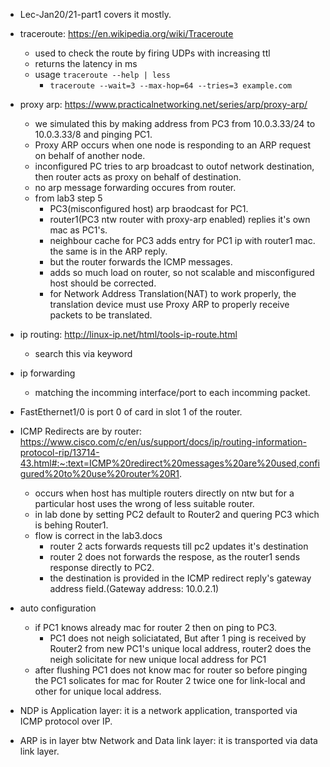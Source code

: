 - Lec-Jan20/21-part1 covers it mostly.

- traceroute: https://en.wikipedia.org/wiki/Traceroute
    - used to check the route by firing UDPs with increasing ttl
    - returns the latency in ms
    - usage `traceroute --help | less`
        - `traceroute --wait=3 --max-hop=64 --tries=3 example.com`

- proxy arp: https://www.practicalnetworking.net/series/arp/proxy-arp/
    - we simulated this by making address from PC3 from 10.0.3.33/24 to 10.0.3.33/8 and pinging PC1.
    - Proxy ARP occurs when one node is responding to an ARP request on behalf of another node.
    - inconfigured PC tries to arp broadcast to outof network destination, then router acts as proxy on behalf of destination.
    - no arp message forwarding occures from router.
    - from lab3 step 5
        - PC3(misconfigured host) arp braodcast for PC1.
        - router1(PC3 ntw router with proxy-arp enabled) replies it's own mac as PC1's.
        - neighbour cache for PC3 adds entry for PC1 ip with router1 mac. the same is in the ARP reply.
        - but the router forwards the ICMP messages.
        - adds so much load on router, so not scalable and misconfigured host should be corrected.
        - for Network Address Translation(NAT) to work properly, the translation device must use Proxy ARP to properly receive packets to be translated.

- ip routing: http://linux-ip.net/html/tools-ip-route.html
    - search this via keyword

- ip forwarding
    - matching the incomming interface/port to each incomming packet.

- FastEthernet1/0 is port 0 of card in slot 1 of the router.

- ICMP Redirects are by router: https://www.cisco.com/c/en/us/support/docs/ip/routing-information-protocol-rip/13714-43.html#:~:text=ICMP%20redirect%20messages%20are%20used,configured%20to%20use%20router%20R1.
    - occurs when host has multiple routers directly on ntw but for a particular host uses the wrong of less suitable router.
    - in lab done by setting PC2 default to Router2 and quering PC3 which is behing Router1.
    - flow is correct in the lab3.docs
        - router 2 acts forwards requests till pc2 updates it's destination
        - router 2 does not forwards the respose, as the router1 sends response directly to PC2.
        - the destination is provided in the ICMP redirect reply's gateway address field.(Gateway address: 10.0.2.1)

- auto configuration
    - if PC1 knows already mac for router 2 then on ping to PC3.
        - PC1 does not neigh soliciatated, But after 1 ping is received by Router2 from new PC1's unique local address, router2 does the neigh solicitate for new unique local address for PC1
    - after flushing PC1 does not know mac for router so before pinging the PC1 solicates for mac for Router 2 twice one for link-local and other for unique local address.

- NDP is Application layer: it is a network application, transported via ICMP protocol over IP. 
- ARP is in layer btw Network and Data link layer: it is transported via data link layer.
